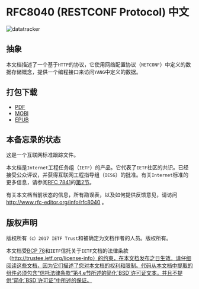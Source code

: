 # RFC8040 (RESTCONF Protocol) 中文

![datatracker](./images/rfc8040-datatracker.jpg)

## 抽象

本文档描述了一个基于`HTTP`的协议，它使用网络配置协议（`NETCONF`）中定义的数据存储概念，提供一个编程接口来访问`YANG`中定义的数据。

## 打包下载
- [PDF](https://legacy.gitbook.com/download/pdf/book/lixiangyun/rfc8040)
- [MOBI](https://legacy.gitbook.com/download/mobi/book/lixiangyun/rfc8040)
- [EPUB](https://legacy.gitbook.com/download/epub/book/lixiangyun/rfc8040)

## 本备忘录的状态

这是一个互联网标准跟踪文件。

本文档是`Internet`工程任务组（`IETF`）的产品。它代表了`IETF`社区的共识。已经接受公众评议，并获得互联网工程指导组（`IESG`）的批准。有关`Internet`标准的更多信息，请参阅[RFC 7841](https://tools.ietf.org/html/rfc7841)的[第2节](https://tools.ietf.org/html/rfc7841#section-2)。

有关本文档当前状态的信息，所有勘误表，以及如何提供反馈意见，请访问 http://www.rfc-editor.org/info/rfc8040 。

## 版权声明

版权所有`（c）2017 IETF Trust`和被确定为文档作者的人员。版权所有。

本文档受[BCP 78]()和`IETF`信托关于`IETF`文档的法律条款（http://trustee.ietf.org/license-info）的约束，在本文档发布之日生效。请仔细阅读这些文档，因为它们描述了您对本文档的权利和限制。代码从本文档中提取的组件必须包含“信托法律条款”第4.e节所述的简化`BSD`许可证文本，并且不提供“简化`BSD`许可证”中所述的保证。
